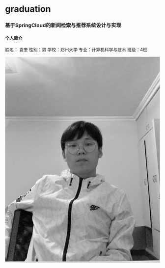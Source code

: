 # graduation
### 基于SpringCloud的新闻检索与推荐系统设计与实现
#### 个人简介
姓名： 袁奎
性别：男
学校：郑州大学
专业：计算机科学与技术
班级：4班

![个人头像](./yuankui.jpg)


